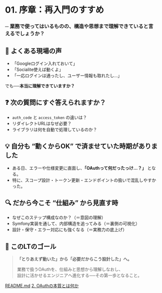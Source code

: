 # 01. 序章：再入門のすすめ
### ─ 業務で使ってはいるものの、構造や思想まで理解できていると言えるでしょうか？


## 💬 よくある現場の声

- 「Googleログイン入れておいて」
- 「Socialite使えば動くよ」
- 「一応ログインは通ったし、ユーザー情報も取れたし…」

でも──**本当に理解できていますか？**


## ❓ 次の質問にすぐ答えられますか？

- `auth_code` と `access_token` の違いは？
- リダイレクトURLはなぜ必要？
- ライブラリは何を自動で処理しているのか？


## 💡 自分も “動くからOK” で済ませていた時期がありました

- ある日、エラーや仕様変更に直面し、**「OAuthって何だったっけ…？」** となる。
- 特に、スコープ設計・トークン更新・エンドポイントの扱いで混乱しやすかった。


## 🔍 だから今こそ “仕組み” から見直す時

- なぜこのステップ構成なのか？（＝意図の理解）
- Symfony実装を通して、内部構造を追ってみる（＝裏側の可視化）
- 設計・保守・エラー対応にも強くなる（＝実務力の底上げ）


## 🎯 このLTのゴール

> **「とりあえず動いた」から「必要だからこう設計した」へ。**
>
> 業務で扱うOAuthを、仕組みと思想から理解しなおし、  
> 設計に活かせるエンジニアへ進化する──その第一歩となること。

[README.md](../README.md)
[2. OAuthの本質とは何か](../slides/02_what_is_oauth.md)
